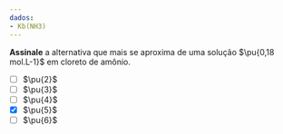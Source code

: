 ```yaml
---
dados:
- Kb(NH3)
---
```


**Assinale** a alternativa que mais se aproxima  de uma solução $\pu{0,18 mol.L-1}$ em cloreto de amônio.

- [ ] $\pu{2}$
- [ ] $\pu{3}$
- [ ] $\pu{4}$
- [x] $\pu{5}$
- [ ] $\pu{6}$
